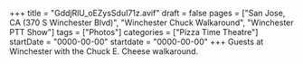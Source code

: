 +++
title = "GddjRlU_oEZysSduI71z.avif"
draft = false
pages = ["San Jose, CA (370 S Winchester Blvd)", "Winchester Chuck Walkaround", "Winchester PTT Show"]
tags = ["Photos"]
categories = ["Pizza Time Theatre"]
startDate = "0000-00-00"
startdate = "0000-00-00"
+++
Guests at Winchester with the Chuck E. Cheese walkaround.
